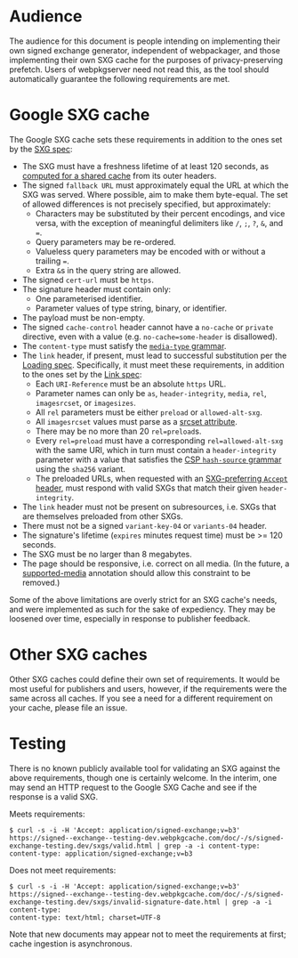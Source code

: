 # Audience

The audience for this document is people intending on implementing their own
signed exchange generator, independent of webpackager, and those implementing
their own SXG cache for the purposes of privacy-preserving prefetch. Users of
webpkgserver need not read this, as the tool should automatically guarantee the
following requirements are met.

# Google SXG cache

The Google SXG cache sets these requirements in addition to the ones set by the
[SXG spec][]:
 - The SXG must have a freshness lifetime of at least 120 seconds, as [computed
   for a shared cache](https://tools.ietf.org/html/rfc7234#section-4.2.1) from
   its outer headers.
 - The signed `fallback URL` must approximately equal the URL at which the SXG
   was served. Where possible, aim to make them byte-equal. The set of allowed
   differences is not precisely specified, but approximately:
   - Characters may be substituted by their percent encodings, and vice versa,
     with the exception of meaningful delimiters like `/`, `;`, `?`, `&`, and
     `=`.
   - Query parameters may be re-ordered.
   - Valueless query parameters may be encoded with or without a trailing `=`.
   - Extra `&`s in the query string are allowed.
 - The signed `cert-url` must be `https`.
 - The signature header must contain only:
   - One parameterised identifier.
   - Parameter values of type string, binary, or identifier.
 - The payload must be non-empty.
 - The signed `cache-control` header cannot have a `no-cache` or `private`
   directive, even with a value (e.g. `no-cache=some-header` is disallowed).
 - The `content-type` must satisfy the [`media-type` grammar][].
 - The `link` header, if present, must lead to successful substitution per the
   [Loading spec][].
   Specifically, it must meet these requirements, in addition to the ones set by
   the [Link spec][]:
   - Each `URI-Reference` must be an absolute `https` URL.
   - Parameter names can only be `as`, `header-integrity`, `media`, `rel`,
     `imagesrcset`, or `imagesizes`.
   - All `rel` parameters must be either `preload` or `allowed-alt-sxg`.
   - All `imagesrcset` values must parse as a [srcset attribute](https://html.spec.whatwg.org/multipage/images.html#srcset-attribute).
   - There may be no more than 20 `rel=preload`s.
   - Every `rel=preload` must have a corresponding `rel=allowed-alt-sxg` with
     the same URI, which in turn must contain a `header-integrity` parameter
     with a value that satisfies the [CSP `hash-source` grammar](https://w3c.github.io/webappsec-csp/#grammardef-hash-source)
     using the `sha256` variant.
   - The preloaded URLs, when requested with an [SXG-preferring `Accept` header][],
     must respond with valid SXGs that match their given `header-integrity`.
 - The `link` header must not be present on subresources, i.e. SXGs that are
   themselves preloaded from other SXGs.
 - There must not be a signed `variant-key-04` or `variants-04` header.
 - The signature's lifetime (`expires` minutes request time) must be >= 120
   seconds.
 - The SXG must be no larger than 8 megabytes.
 - The page should be responsive, i.e. correct on all media. (In the future, a
   [supported-media](supported_media.md) annotation should allow this
   constraint to be removed.)

[SXG spec]: https://wicg.github.io/webpackage/draft-yasskin-http-origin-signed-responses.html
[`media-type` grammar]: https://tools.ietf.org/html/rfc7231#section-3.1.1.5
[Loading spec]: https://wicg.github.io/webpackage/loading.html#subresource-substitution
[Link spec]: https://tools.ietf.org/html/rfc5988#section-5
[SXG-preferring `Accept` header]: https://github.com/google/webpackager/tree/master/cmd/webpkgserver#content-negotiation

Some of the above limitations are overly strict for an SXG cache's needs, and
were implemented as such for the sake of expediency. They may be loosened over
time, especially in response to publisher feedback.

# Other SXG caches

Other SXG caches could define their own set of requirements. It would be most
useful for publishers and users, however, if the requirements were the same
across all caches. If you see a need for a different requirement on your cache,
please file an issue.

# Testing

There is no known publicly available tool for validating an SXG against the
above requirements, though one is certainly welcome. In the interim, one may
send an HTTP request to the Google SXG Cache and see if the response is a valid
SXG.

Meets requirements:

```
$ curl -s -i -H 'Accept: application/signed-exchange;v=b3' https://signed--exchange--testing-dev.webpkgcache.com/doc/-/s/signed-exchange-testing.dev/sxgs/valid.html | grep -a -i content-type:
content-type: application/signed-exchange;v=b3
```

Does not meet requirements:

```
$ curl -s -i -H 'Accept: application/signed-exchange;v=b3' https://signed--exchange--testing-dev.webpkgcache.com/doc/-/s/signed-exchange-testing.dev/sxgs/invalid-signature-date.html | grep -a -i content-type:
content-type: text/html; charset=UTF-8
```

Note that new documents may appear not to meet the requirements at first; cache
ingestion is asynchronous.
